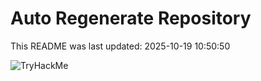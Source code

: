 # Auto Regenerate Repository

This README was last updated: 2025-10-19 10:50:50

 ![TryHackMe](https://tryhackme.com/badge/533634)